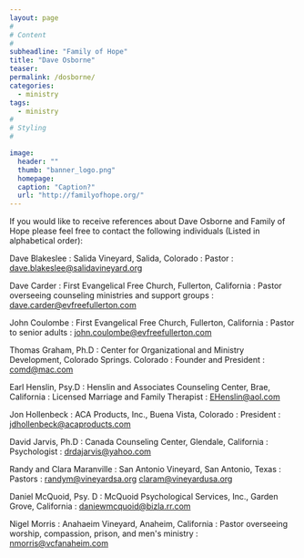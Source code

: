 ```yaml
---
layout: page
#
# Content
#
subheadline: "Family of Hope"
title: "Dave Osborne"
teaser: 
permalink: /dosborne/
categories:
  - ministry
tags:
  - ministry
#
# Styling
#

image:
  header: ""
  thumb: "banner_logo.png"
  homepage:
  caption: "Caption?"
  url: "http://familyofhope.org/"
---
```


If you would like to receive references about Dave Osborne and Family of Hope
please feel free to contact the following individuals (Listed in alphabetical
order):

Dave Blakeslee
:   Salida Vineyard, Salida, Colorado
:   Pastor
:   dave.blakeslee@salidavineyard.org

Dave Carder
:   First Evangelical Free Church, Fullerton, California
:   Pastor overseeing counseling ministries and support groups
:   dave.carder@evfreefullerton.com

John Coulombe
:   First Evangelical Free Church, Fullerton, California
:   Pastor to senior adults
:   john.coulombe@evfreefullerton.com

Thomas Graham, Ph.D
:   Center for Organizational and Ministry Development, Colorado Springs. Colorado
:   Founder and President
:   comd@mac.com

Earl Henslin, Psy.D
:   Henslin and Associates Counseling Center, Brae, California
:   Licensed Marriage and Family Therapist
:   EHenslin@aol.com

Jon Hollenbeck
:   ACA Products, Inc., Buena Vista, Colorado
:   President
:   jdhollenbeck@acaproducts.com

David Jarvis, Ph.D
:   Canada Counseling Center, Glendale, California
:   Psychologist
:   drdajarvis@yahoo.com

Randy and Clara Maranville
:   San Antonio Vineyard, San Antonio, Texas
:   Pastors
:   randym@vineyardsa.org claram@vineyardusa.org

Daniel McQuoid, Psy. D
:   McQuoid Psychological Services, Inc., Garden Grove, California
:   daniewmcquoid@bizla.rr.com

Nigel Morris
:   Anahaeim Vineyard, Anaheim, California
:   Pastor overseeing worship, compassion, prison, and men's ministry
:   nmorris@vcfanaheim.com

